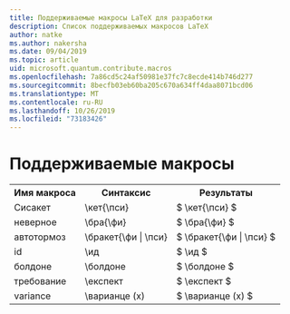 ```yaml
---
title: Поддерживаемые макросы LaTeX для разработки
description: Список поддерживаемых макросов LaTeX
author: natke
ms.author: nakersha
ms.date: 09/04/2019
ms.topic: article
uid: microsoft.quantum.contribute.macros
ms.openlocfilehash: 7a86cd5c24af50981e37fc7c8ecde414b746d277
ms.sourcegitcommit: 8becfb03eb60ba205c670a634ff4daa8071bcd06
ms.translationtype: MT
ms.contentlocale: ru-RU
ms.lasthandoff: 10/26/2019
ms.locfileid: "73183426"
---
```

# <a name="supported-macros"></a>Поддерживаемые макросы

<table>
<tr><th>Имя макроса</th><th>Синтаксис</th><th>Результаты</th></tr>
<tr><td>Сисакет</td><td>\кет{\пси}</td><td>$ \кет{\пси} $</td></tr>
<tr><td>неверное</td><td>\бра{\фи}</td><td>$ \бра{\фи} $</td></tr>
<tr><td>автотормоз</td><td>\бракет{\фи | \пси}</td><td>$ \бракет{\фи | \пси} $</td></tr>
<tr><td>id</td><td>\ид</td><td>$ \ид $</td></tr>
<tr><td>болдоне</td><td>\болдоне</td><td>$ \болдоне $</td></tr>
<tr><td>требование</td><td>\експект</td><td>$ \експект $</td></tr>
<tr><td>variance</td><td>\варианце (x)</td><td>$ \варианце (x) $</td></tr>
</table>